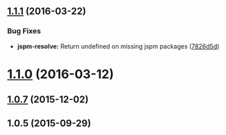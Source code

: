 <a name="1.1.1"></a>
## [1.1.1](https://github.com/nfl/jspm-resolve/compare/1.1.0...v1.1.1) (2016-03-22)


### Bug Fixes

* **jspm-resolve:** Return undefined on missing jspm packages ([7826d5d](https://github.com/nfl/jspm-resolve/commit/7826d5d))



<a name="1.1.0"></a>
# [1.1.0](https://github.com/nfl/jspm-resolve/compare/1.0.7...v1.1.0) (2016-03-12)




<a name="1.0.7"></a>
## [1.0.7](https://github.com/nfl/jspm-resolve/compare/1.0.5...1.0.7) (2015-12-02)




<a name="1.0.5"></a>
## 1.0.5 (2015-09-29)




